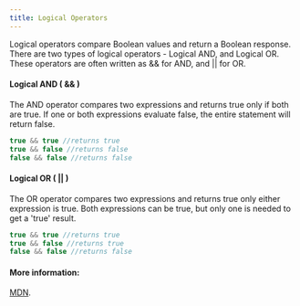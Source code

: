 ```yaml
---
title: Logical Operators
---
```

Logical operators compare Boolean values and return a Boolean response.  There are two types of logical operators - Logical AND, and Logical OR. These operators are often written as && for AND, and || for OR.

#### Logical AND ( && )

The AND operator compares two expressions and returns true only if both are true.  If one or both expressions evaluate false, the entire statement will return false.  
```js
true && true //returns true
true && false //returns false
false && false //returns false
```

#### Logical OR ( || )

The OR operator compares two expressions and returns true only either expression is true.  Both expressions can be true, but only one is needed to get a 'true' result.  
```js
true && true //returns true
true && false //returns true
false && false //returns false
```

#### More information:

<a href='https://developer.mozilla.org/en-US/docs/Web/JavaScript/Reference/Operators/Logical_Operators' target='_blank' rel='nofollow'>MDN</a>.
